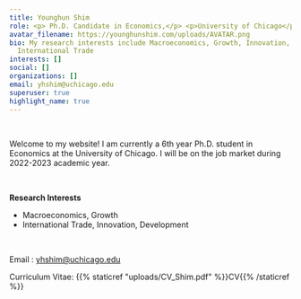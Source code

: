 ```yaml
---
title: Younghun Shim
role: <p> Ph.D. Candidate in Economics,</p> <p>University of Chicago</p>
avatar_filename: https://younghunshim.com/uploads/AVATAR.png
bio: My research interests include Macroeconomics, Growth, Innovation, and
  International Trade
interests: []
social: []
organizations: []
email: yhshim@uchicago.edu
superuser: true
highlight_name: true
---
```

<meta name=theme-color content="#2962ff">

 ﻿<br>

Welcome to my website! I am currently a 6th year Ph.D. student in Economics at the University of Chicago. I will be on the job market during 2022-2023 academic year.

 ﻿<br>

**R﻿esearch Interests**

<ul><li>M﻿acroeconomics, Growth </li>

<li>International Trade, Innovation, Development </li> </ul>

 ﻿ <br>

Email : <font color="#5040ae">yhshim@uchicago.edu </font>

Curriculum Vitae: {{% staticref "uploads/CV_Shim.pdf" %}}CV{{% /staticref %}}